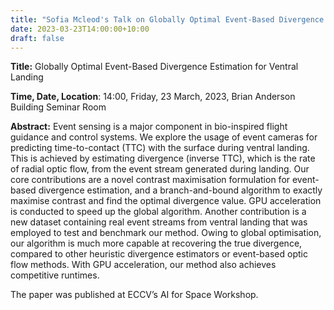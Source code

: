 ```yaml
---
title: "Sofia Mcleod's Talk on Globally Optimal Event-Based Divergence Estimation for Ventral Landing"
date: 2023-03-23T14:00:00+10:00
draft: false
---
```


__Title:__  Globally Optimal Event-Based Divergence Estimation for Ventral Landing



__Time, Date, Location__: 14:00, Friday, 23 March, 2023, Brian Anderson Building Seminar Room

__Abstract:__   Event sensing is a major component in bio-inspired flight guidance and control systems. We explore the usage of event cameras for predicting time-to-contact (TTC) with the surface during ventral landing. This is achieved by estimating divergence (inverse TTC), which is the rate of radial optic flow, from the event stream generated during landing. Our core contributions are a novel contrast maximisation formulation for event-based divergence estimation, and a branch-and-bound algorithm to exactly maximise contrast and find the optimal divergence value. GPU acceleration is conducted to speed up the global algorithm. Another contribution is a new dataset containing real event streams from ventral landing that was employed to test and benchmark our method. Owing to global optimisation, our algorithm is much more capable at recovering the true divergence, compared to other heuristic divergence estimators or event-based optic flow methods. With GPU acceleration, our method also achieves competitive runtimes.

The paper was published at ECCV’s AI for Space Workshop.





